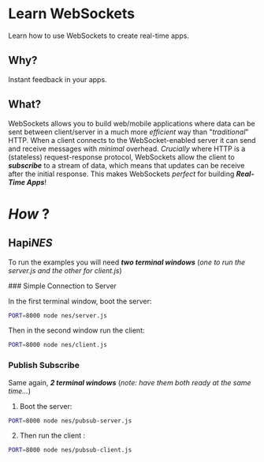 # Learn WebSockets

Learn how to use WebSockets to create real-time apps.

## Why?

Instant feedback in your apps.

## What?

WebSockets allows you to build web/mobile applications where
data can be sent between client/server in a much more
*efficient* way than "*traditional*" HTTP. When a client
connects to the WebSocket-enabled server it can send and receive
messages with *minimal* overhead. *Crucially* where HTTP
is a (stateless) request-response protocol, WebSockets
allow the client to ***subscribe*** to a stream of data,
which means that updates can be receive after the initial
response. This makes WebSockets *perfect* for building ***Real-Time Apps***!

# *How* ?

## Hapi*NES*

To run the examples you will need ***two terminal windows***
(*one to run the server.js and the other for client.js*)

### Simple Connection to Server

In the first terminal window, boot the server:
```sh
PORT=8000 node nes/server.js
```

Then in the second window run the client:
```sh
PORT=8000 node nes/client.js
```


### Publish Subscribe

Same again, ***2 terminal windows*** (*note: have them both ready at the same time...*)

1. Boot the server:
```sh
PORT=8000 node nes/pubsub-server.js
```

2. Then run the client :
```sh
PORT=8000 node nes/pubsub-client.js
```
